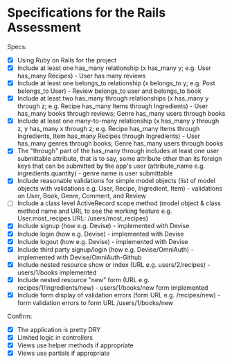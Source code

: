 # Specifications for the Rails Assessment

Specs:
- [x] Using Ruby on Rails for the project
- [x] Include at least one has_many relationship (x has_many y; e.g. User has_many Recipes) - User has many reviews
- [x] Include at least one belongs_to relationship (x belongs_to y; e.g. Post belongs_to User) - Review belongs_to user and belongs_to book
- [x] Include at least two has_many through relationships (x has_many y through z; e.g. Recipe has_many Items through Ingredients) - User has_many books through reviews; Genre has_many users through books
- [x] Include at least one many-to-many relationship (x has_many y through z, y has_many x through z; e.g. Recipe has_many Items through Ingredients, Item has_many Recipes through Ingredients) - User has_many genres through books; Genre has_many users through books
- [x] The "through" part of the has_many through includes at least one user submittable attribute, that is to say, some attribute other than its foreign keys that can be submitted by the app's user (attribute_name e.g. ingredients.quantity) - genre name is user submittable
- [x] Include reasonable validations for simple model objects (list of model objects with validations e.g. User, Recipe, Ingredient, Item) - validations on User, Book, Genre, Comment, and Review
- [ ] Include a class level ActiveRecord scope method (model object & class method name and URL to see the working feature e.g. User.most_recipes URL: /users/most_recipes)
- [x] Include signup (how e.g. Devise) - implemented with Devise
- [x] Include login (how e.g. Devise) - implemented with Devise
- [x] Include logout (how e.g. Devise) - implemented with Devise
- [x] Include third party signup/login (how e.g. Devise/OmniAuth) - implemented with Devise/OmniAuth-Github
- [x] Include nested resource show or index (URL e.g. users/2/recipes) - users/1/books implemented
- [x] Include nested resource "new" form (URL e.g. recipes/1/ingredients/new) - users/1/books/new form implemented
- [x] Include form display of validation errors (form URL e.g. /recipes/new) - form validation errors to form URL /users/1/books/new

Confirm:
- [x] The application is pretty DRY
- [x] Limited logic in controllers
- [x] Views use helper methods if appropriate
- [x] Views use partials if appropriate